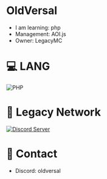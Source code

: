 # OldVersal
- I am learning: php
- Management: AOI.js
- Owner: LegacyMC
# 💻 LANG
![PHP](https://img.shields.io/badge/php-%23777BB4.svg?style=for-the-badge&logo=php&logoColor=white)
# 🌌 Legacy Network
[![Discord Server](https://img.shields.io/discord/1121226399232041000?color=1dbcae)](https://discord.gg/czk8j6V3gU)
# 📱 Contact
- Discord: oldversal
